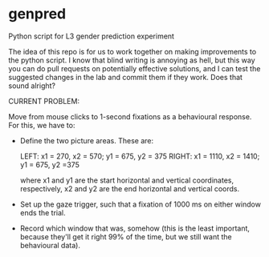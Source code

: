 # genpred
Python script for L3 gender prediction experiment

The idea of this repo is for us to work together on making improvements to the python script.
I know that blind writing is annoying as hell, but this way you can do pull requests on potentially effective solutions,
and I can test the suggested changes in the lab and commit them if they work. Does that sound alright?

CURRENT PROBLEM:

Move from mouse clicks to 1-second fixations as a behavioural response. For this, we have to:

- Define the two picture areas. These are:

  LEFT: x1 = 270, x2 = 570; y1 = 675, y2 = 375
  RIGHT: x1 = 1110, x2 = 1410; y1 = 675, y2 =375
  
  where x1 and y1 are the start horizontal and vertical coordinates, respectively, x2 and y2 are the end horizontal and vertical coords.
  
- Set up the gaze trigger, such that a fixation of 1000 ms on either window ends the trial.

- Record which window that was, somehow (this is the least important, because they'll get it right 99% of the time, but we still want 
  the behavioural data).
